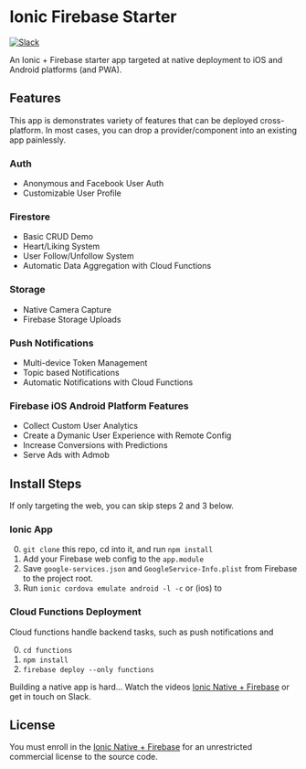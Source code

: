 # Ionic Firebase Starter

[![Slack](https://firebasestorage.googleapis.com/v0/b/firestarter-96e46.appspot.com/o/assets%2Fslack-badge.svg?alt=media&token=3e68acef-3e00-4925-9710-e11cee5923e4)](https://join.slack.com/angularfirebase/shared_invite/MjA2NTgxMTI0MTk2LTE0OTg4NTQ4MDAtMjhhZDIzMjc0Mg)

An Ionic + Firebase starter app targeted at native deployment to iOS and Android platforms (and PWA).

## Features

This app is demonstrates variety of features that can be deployed cross-platform. In most cases, you can drop a provider/component into an existing app painlessly. 

### Auth

- Anonymous and Facebook User Auth
- Customizable User Profile

### Firestore

- Basic CRUD Demo
- Heart/Liking System
- User Follow/Unfollow System
- Automatic Data Aggregation with Cloud Functions

### Storage

- Native Camera Capture
- Firebase Storage Uploads

### Push Notifications

- Multi-device Token Management
- Topic based Notifications
- Automatic Notifications with Cloud Functions

### Firebase iOS Android Platform Features

- Collect Custom User Analytics
- Create a Dymanic User Experience with Remote Config
- Increase Conversions with Predictions
- Serve Ads with Admob

## Install Steps

If only targeting the web, you can skip steps 2 and 3 below. 

### Ionic App

0. `git clone` this repo, cd into it, and run `npm install`
1. Add your Firebase web config to the `app.module`
2. Save `google-services.json` and `GoogleService-Info.plist` from Firebase to the project root.
3. Run `ionic cordova emulate android -l -c` or (ios) to 

### Cloud Functions Deployment

Cloud functions handle backend tasks, such as push notifications and 

0. `cd functions`
1. `npm install`
2. `firebase deploy --only functions`

Building a native app is hard... Watch the videos [Ionic Native + Firebase](https://projects.angularfirebase.com/p/ionic-native-with-firebase) or get in touch on Slack.


## License

You must enroll in the [Ionic Native + Firebase](https://projects.angularfirebase.com/p/ionic-native-with-firebase) for an unrestricted commercial license to the source code.  


